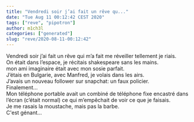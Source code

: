 ```yaml
---
title: "Vendredi soir j’ai fait un rêve qu..."
date: "Tue Aug 11 00:12:42 CEST 2020"
tags: ["reve", "pipotron"]
author: m1ch3l
categories: ["generated"]
slug: "reve/2020-08-11-00:12:42"
---
```


Vendredi soir j’ai fait un rêve qui m’a fait me réveiller tellement je riais.<br>
On était dans l’espace, je récitais shakespeare sans les mains.<br>
mon ami imaginaire était avec mon sosie parfait.<br>
J’étais en Bulgarie, avec Manfred, je volais dans les airs.<br>
J’avais un nouveau follower sur snapchat: un faux policier.<br>
Finalement...<br>
Mon téléphone portable avait un combiné de téléphone fixe encastré dans l’écran (c’était normal) ce qui m’empêchait de voir ce que je faisais.<br>
Je me rasais la moustache, mais pas la barbe.<br>
C'est génant...<br>
